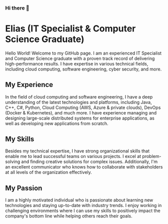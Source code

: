 ### Hi there 👋

# Elias (IT Specialist & Computer Science Graduate)

Hello World! Welcome to my GitHub page. I am an experienced IT Specialist and Computer Science graduate with a proven track record of delivering high-performance results. I have expertise in various technical fields, including cloud computing, software engineering, cyber security, and more. 

## My Experience

In the field of cloud computing and software engineering, I have a deep understanding of the latest technologies and platforms, including Java, C++, C#, Python, Cloud Computing (AWS, Azure & private clouds), DevOps (Docker & Kubernetes), and much more. I have experience managing and designing large-scale distributed systems for enterprise applications, as well as developing new applications from scratch.

## My Skills

Besides my technical expertise, I have strong organizational skills that enable me to lead successful teams on various projects. I excel at problem-solving and finding creative solutions for complex issues. Additionally, I'm an excellent communicator who knows how to collaborate with stakeholders at all levels of the organization effectively.

## My Passion

I am a highly motivated individual who is passionate about learning new technologies and staying up-to-date with industry trends. I enjoy working in challenging environments where I can use my skills to positively impact the company's bottom line while helping others reach their goals.

<!--
**eliastaye6/eliastaye6** is a ✨ _special_ ✨ repository because its `README.md` (this file) appears on your GitHub profile.

Here are some ideas to get you started:

- 🔭 I’m currently working on ...
- 🌱 I’m currently learning ...
- 👯 I’m looking to collaborate on ...
- 🤔 I’m looking for help with ...
- 💬 Ask me about ...
- 📫 How to reach me: ...
- 😄 Pronouns: ...
- ⚡ Fun fact: ...
-->
